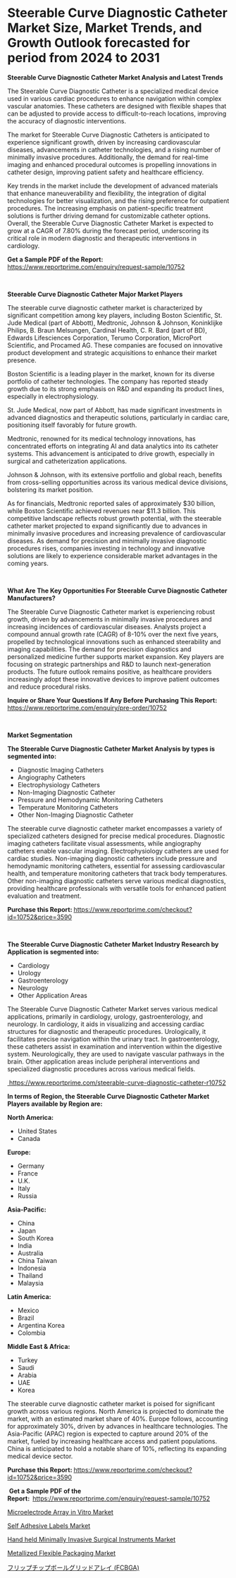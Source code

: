 <p><h1>Steerable Curve Diagnostic Catheter Market Size, Market Trends, and Growth Outlook forecasted for period from 2024 to 2031</h1></p><p><strong>Steerable Curve Diagnostic Catheter Market Analysis and Latest Trends</strong></p>
<p><p>The Steerable Curve Diagnostic Catheter is a specialized medical device used in various cardiac procedures to enhance navigation within complex vascular anatomies. These catheters are designed with flexible shapes that can be adjusted to provide access to difficult-to-reach locations, improving the accuracy of diagnostic interventions. </p><p>The market for Steerable Curve Diagnostic Catheters is anticipated to experience significant growth, driven by increasing cardiovascular diseases, advancements in catheter technologies, and a rising number of minimally invasive procedures. Additionally, the demand for real-time imaging and enhanced procedural outcomes is propelling innovations in catheter design, improving patient safety and healthcare efficiency.</p><p>Key trends in the market include the development of advanced materials that enhance maneuverability and flexibility, the integration of digital technologies for better visualization, and the rising preference for outpatient procedures. The increasing emphasis on patient-specific treatment solutions is further driving demand for customizable catheter options. Overall, the Steerable Curve Diagnostic Catheter Market is expected to grow at a CAGR of 7.80% during the forecast period, underscoring its critical role in modern diagnostic and therapeutic interventions in cardiology.</p></p>
<p><strong>Get a Sample PDF of the Report:&nbsp;</strong> <a href="https://www.reportprime.com/enquiry/request-sample/10752">https://www.reportprime.com/enquiry/request-sample/10752</a></p>
<p>&nbsp;</p>
<p><strong>Steerable Curve Diagnostic Catheter Major Market Players</strong></p>
<p><p>The steerable curve diagnostic catheter market is characterized by significant competition among key players, including Boston Scientific, St. Jude Medical (part of Abbott), Medtronic, Johnson & Johnson, Koninklijke Philips, B. Braun Melsungen, Cardinal Health, C. R. Bard (part of BD), Edwards Lifesciences Corporation, Terumo Corporation, MicroPort Scientific, and Procamed AG. These companies are focused on innovative product development and strategic acquisitions to enhance their market presence.</p><p>Boston Scientific is a leading player in the market, known for its diverse portfolio of catheter technologies. The company has reported steady growth due to its strong emphasis on R&D and expanding its product lines, especially in electrophysiology.</p><p>St. Jude Medical, now part of Abbott, has made significant investments in advanced diagnostics and therapeutic solutions, particularly in cardiac care, positioning itself favorably for future growth.</p><p>Medtronic, renowned for its medical technology innovations, has concentrated efforts on integrating AI and data analytics into its catheter systems. This advancement is anticipated to drive growth, especially in surgical and catheterization applications.</p><p>Johnson & Johnson, with its extensive portfolio and global reach, benefits from cross-selling opportunities across its various medical device divisions, bolstering its market position.</p><p>As for financials, Medtronic reported sales of approximately $30 billion, while Boston Scientific achieved revenues near $11.3 billion. This competitive landscape reflects robust growth potential, with the steerable catheter market projected to expand significantly due to advances in minimally invasive procedures and increasing prevalence of cardiovascular diseases. As demand for precision and minimally invasive diagnostic procedures rises, companies investing in technology and innovative solutions are likely to experience considerable market advantages in the coming years.</p></p>
<p>&nbsp;</p>
<p><strong>What Are The Key Opportunities For Steerable Curve Diagnostic Catheter Manufacturers?</strong></p>
<p><p>The Steerable Curve Diagnostic Catheter market is experiencing robust growth, driven by advancements in minimally invasive procedures and increasing incidences of cardiovascular diseases. Analysts project a compound annual growth rate (CAGR) of 8-10% over the next five years, propelled by technological innovations such as enhanced steerability and imaging capabilities. The demand for precision diagnostics and personalized medicine further supports market expansion. Key players are focusing on strategic partnerships and R&D to launch next-generation products. The future outlook remains positive, as healthcare providers increasingly adopt these innovative devices to improve patient outcomes and reduce procedural risks.</p></p>
<p><strong>Inquire or Share Your Questions If Any Before Purchasing This Report:</strong> <a href="https://www.reportprime.com/enquiry/pre-order/10752">https://www.reportprime.com/enquiry/pre-order/10752</a></p>
<p>&nbsp;</p>
<p><strong>Market Segmentation</strong></p>
<p><strong>The Steerable Curve Diagnostic Catheter Market Analysis by types is segmented into:</strong></p>
<p><ul><li>Diagnostic Imaging Catheters</li><li>Angiography Catheters</li><li>Electrophysiology Catheters</li><li>Non-Imaging Diagnostic Catheter</li><li>Pressure and Hemodynamic Monitoring Catheters</li><li>Temperature Monitoring Catheters</li><li>Other Non-Imaging Diagnostic Catheter</li></ul></p>
<p><p>The steerable curve diagnostic catheter market encompasses a variety of specialized catheters designed for precise medical procedures. Diagnostic imaging catheters facilitate visual assessments, while angiography catheters enable vascular imaging. Electrophysiology catheters are used for cardiac studies. Non-imaging diagnostic catheters include pressure and hemodynamic monitoring catheters, essential for assessing cardiovascular health, and temperature monitoring catheters that track body temperatures. Other non-imaging diagnostic catheters serve various medical diagnostics, providing healthcare professionals with versatile tools for enhanced patient evaluation and treatment.</p></p>
<p><strong>Purchase this Report:&nbsp;</strong><a href="https://www.reportprime.com/checkout?id=10752&price=3590">https://www.reportprime.com/checkout?id=10752&price=3590</a></p>
<p>&nbsp;</p>
<p><strong>The Steerable Curve Diagnostic Catheter Market Industry Research by Application is segmented into:</strong></p>
<p><ul><li>Cardiology</li><li>Urology</li><li>Gastroenterology</li><li>Neurology</li><li>Other Application Areas</li></ul></p>
<p><p>The Steerable Curve Diagnostic Catheter Market serves various medical applications, primarily in cardiology, urology, gastroenterology, and neurology. In cardiology, it aids in visualizing and accessing cardiac structures for diagnostic and therapeutic procedures. Urologically, it facilitates precise navigation within the urinary tract. In gastroenterology, these catheters assist in examination and intervention within the digestive system. Neurologically, they are used to navigate vascular pathways in the brain. Other application areas include peripheral interventions and specialized diagnostic procedures across various medical fields.</p></p>
<p><a href="https://www.reportprime.com/steerable-curve-diagnostic-catheter-r10752">&nbsp;https://www.reportprime.com/steerable-curve-diagnostic-catheter-r10752</a></p>
<p><strong>In terms of Region, the Steerable Curve Diagnostic Catheter Market Players available by Region are:</strong></p>
<p>
    <p> <strong> North America: </strong>
        <ul>
            <li>United States</li>
            <li>Canada</li>
        </ul>
        </p> 
    <p> <strong> Europe: </strong>
        <ul>
            <li>Germany</li>
            <li>France</li>
            <li>U.K.</li>
            <li>Italy</li>
            <li>Russia</li>
        </ul>
        </p> 
    <p> <strong> Asia-Pacific: </strong>
        <ul>
            <li>China</li>
            <li>Japan</li>
            <li>South Korea</li>
            <li>India</li>
            <li>Australia</li>
            <li>China Taiwan</li>
            <li>Indonesia</li>
            <li>Thailand</li>
            <li>Malaysia</li>
        </ul>
        </p> 
    <p> <strong> Latin America: </strong>
        <ul>
            <li>Mexico</li>
            <li>Brazil</li>
            <li>Argentina Korea</li>
            <li>Colombia</li>
        </ul>
        </p> 
    <p> <strong> Middle East & Africa: </strong>
        <ul>
            <li>Turkey</li>
            <li>Saudi</li>
            <li>Arabia</li>
            <li>UAE</li>
            <li>Korea</li>
        </ul>
    </p>
    </p>
<p><p>The steerable curve diagnostic catheter market is poised for significant growth across various regions. North America is projected to dominate the market, with an estimated market share of 40%. Europe follows, accounting for approximately 30%, driven by advances in healthcare technologies. The Asia-Pacific (APAC) region is expected to capture around 20% of the market, fueled by increasing healthcare access and patient populations. China is anticipated to hold a notable share of 10%, reflecting its expanding medical device sector.</p></p>
<p><strong>Purchase this Report: </strong><a href="https://www.reportprime.com/checkout?id=10752&price=3590">https://www.reportprime.com/checkout?id=10752&price=3590</a></p>
<p>&nbsp;<strong>Get a Sample PDF of the Report:&nbsp;&nbsp;</strong><a href="https://www.reportprime.com/enquiry/request-sample/10752">https://www.reportprime.com/enquiry/request-sample/10752</a></p>
<p><strong></strong></p>
<p><p><a href="https://github.com/MonroeBullock54/Market-Research-Report-List-1/blob/main/microelectrode-array-in-vitro-market.md">Microelectrode Array in Vitro Market</a></p><p><a href="https://www.linkedin.com/pulse/what-driving-global-self-adhesive-labels-market-dive-trends-lo7le?trackingId=rpm4auuFRyqun6dbD19woA%3D%3D">Self Adhesive Labels Market</a></p><p><a href="https://github.com/rahu1506/Market-Research-Report-List-6/blob/main/hand-held-minimally-invasive-surgical-instruments-market.md">Hand held Minimally Invasive Surgical Instruments Market</a></p><p><a href="https://issuu.com/reportprime-2/docs/metallized-flexible-packaging-marke_57bef6492b55e9">Metallized Flexible Packaging Market</a></p><p><a href="https://medium.com/@charm854/flip-chip-ball-grid-array-fcbga-market-%E3%81%AF-%E3%82%B3%E3%82%B9%E3%83%88%E7%AE%A1%E7%90%86%E3%81%A8%E5%8A%B9%E7%8E%87%E5%90%91%E4%B8%8A%E3%82%92%E5%84%AA%E5%85%88%E3%81%97%E3%81%BE%E3%81%99-%E3%81%95%E3%82%89%E3%81%AB-%E5%A0%B1%E5%91%8A%E6%9B%B8%E3%81%AF%E5%B8%82%E5%A0%B4%E3%81%AE%E9%9C%80%E8%A6%81%E9%9D%A2%E3%81%A8%E4%BE%9B%E7%B5%A6%E9%9D%A2%E3%81%AE%E4%B8%A1%E6%96%B9%E3%82%92%E3%82%AB%E3%83%90%E3%83%BC%E3%81%97%E3%81%A6%E3%81%84%E3%81%BE%E3%81%99-flip-c4169e8a5495">フリップチップボールグリッドアレイ (FCBGA)</a></p></p>